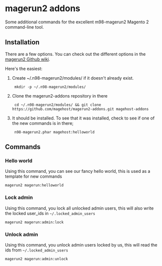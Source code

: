 magerun2 addons
==============

Some additional commands for the excellent m98-magerun2 Magento 2 command-line tool.

Installation
------------
There are a few options.  You can check out the different options in the [magerun2
Github wiki](https://github.com/netz98/n98-magerun2/wiki/Modules).

Here's the easiest:

1. Create ~/.n98-magerun2/modules/ if it doesn't already exist.

        mkdir -p ~/.n98-magerun2/modules/

2. Clone the magerun2-addons repository in there

        cd ~/.n98-magerun2/modules/ && git clone https://github.com/magehost/magerun2-addons.git magehost-addons

3. It should be installed. To see that it was installed, check to see if one of the new commands is in there;

        n98-magerun2.phar magehost:helloworld

Commands
--------

### Hello world

Using this command, you can see our fancy hello world, this is used as a template for new commands

    magerun2 magerun:helloworld

### Lock admin
Using this command, you lock all unlocked admin users, this will also write the locked user_ids in `~/.locked_admin_users`

    magerun2 magerun:admin:lock

### Unlock admin
Using this command, you unlock admin users locked by us, this will read the ids from `~/.locked_admin_users`

    magerun2 magerun:admin:unlock

